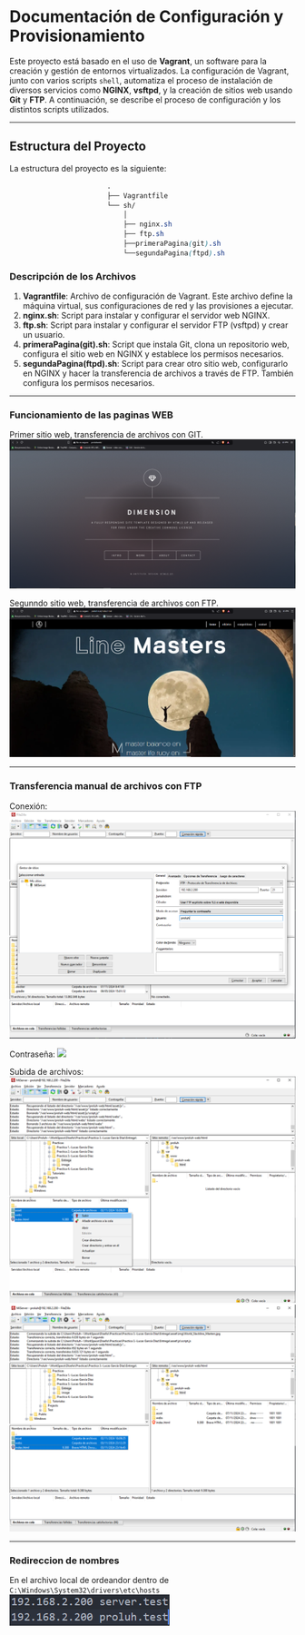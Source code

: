 # Documentación de Configuración y Provisionamiento

Este proyecto está basado en el uso de **Vagrant**, un software para la creación y gestión de entornos virtualizados. La configuración de Vagrant, junto con varios scripts `shell`, automatiza el proceso de instalación de diversos servicios como **NGINX**, **vsftpd**, y la creación de sitios web usando **Git** y **FTP**. A continuación, se describe el proceso de configuración y los distintos scripts utilizados.

---

## Estructura del Proyecto

La estructura del proyecto es la siguiente:

```scss
                        .
                        ├── Vagrantfile
                        └── sh/
                            │
                            ├── nginx.sh
                            ├── ftp.sh
                            ├──primeraPagina(git).sh
                            └──segundaPagina(ftpd).sh
```


### Descripción de los Archivos

1. **Vagrantfile**: Archivo de configuración de Vagrant. Este archivo define la máquina virtual, sus configuraciones de red y las provisiones a ejecutar.
2. **nginx.sh**: Script para instalar y configurar el servidor web NGINX.
3. **ftp.sh**: Script para instalar y configurar el servidor FTP (vsftpd) y crear un usuario.
4. **primeraPagina(git).sh**: Script que instala Git, clona un repositorio web, configura el sitio web en NGINX y establece los permisos necesarios.
5. **segundaPagina(ftpd).sh**: Script para crear otro sitio web, configurarlo en NGINX y hacer la transferencia de archivos a través de FTP. También configura los permisos necesarios.

---
### Funcionamiento de las paginas WEB

Primer sitio web, transferencia de archivos con GIT.
![](img/server.test.PNG)

Segunndo sitio web, transferencia de archivos con FTP.
![](img/proluh.test.PNG)

---

### Transferencia manual de archivos con FTP

Conexión:
![](img/Conexion_FileZilla.PNG)

Contraseña:
![](img/Contraseña.PNG)

Subida de archivos:
![](img/Transferencia_de_archivos1.png)
![](img/Transferencia_de_archivos2.png)

---
### Redireccion de nombres
En el archivo local de ordeandor dentro de `C:\Windows\System32\drivers\etc\hosts`
![](img/Redireccion_de_nombres.PNG)